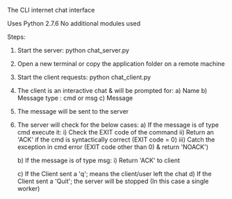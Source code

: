 The CLI internet chat interface

Uses Python 2.7.6
No additional modules used

Steps:

1) Start the server:
	python chat_server.py

2) Open a new terminal or copy the application folder on a remote machine

3) Start the client requests:
	python chat_client.py

4) The client is an interactive chat & will be prompted for:
	a) Name
	b) Message type : cmd or msg
	c) Message

5) The message will be sent to the server 
6) The server will check for the below cases:
	a) If the message is of type cmd execute it:
		i) Check the EXIT code of the command
		ii) Return an 'ACK' if the cmd is syntactically correct (EXIT code = 0)
		iii) Catch the exception in cmd error (EXIT code other than 0) & return 'NOACK')

	b) If the message is of type msg:
		i) Return 'ACK' to client

	c) If the Client sent a 'q'; means the client/user left the chat
	d) If the Client sent a 'Quit'; the server will be stopped (In this case a single worker) 


